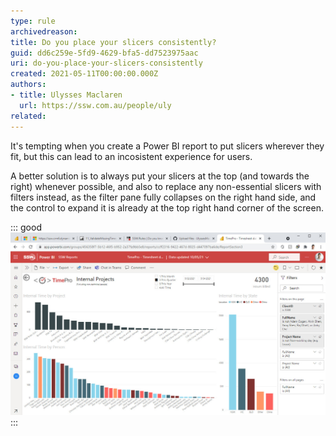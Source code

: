```yaml
---
type: rule
archivedreason:
title: Do you place your slicers consistently?
guid: dd6c259e-5fd9-4629-bfa5-dd7523975aac
uri: do-you-place-your-slicers-consistently
created: 2021-05-11T00:00:00.000Z
authors: 
- title: Ulysses Maclaren
  url: https://ssw.com.au/people/uly
related:
---
```

It's tempting when you create a Power BI report to put slicers wherever they fit, but this can lead to an incosistent experience for users.

<!--endintro-->

A better solution is to always put your slicers at the top (and towards the right) whenever possible, and also to replace any non-essential slicers with filters instead, as the filter pane fully collapses on the right hand side, and the control to expand it is already at the top right hand corner of the screen.

::: good
![Figure: Good Example - all the slicers are grouped in a consisdtent location and near the filter bar](/rules/do-you-place-your-slicers-consistently/PowerBIGroupedFilters.jpg)
:::

